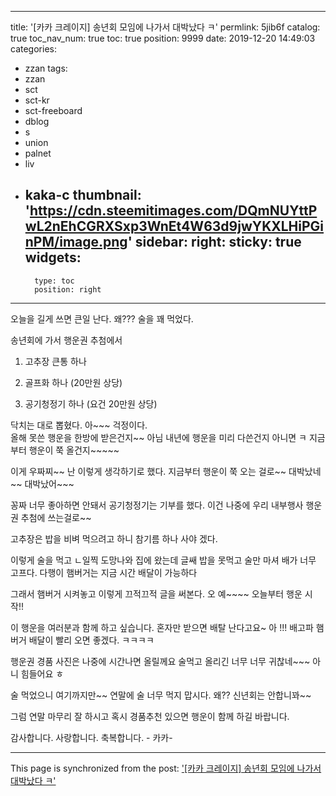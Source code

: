 
---
title: '[카카 크레이지] 송년회 모임에 나가서 대박났다 ㅋ'
permlink: 5jib6f
catalog: true
toc_nav_num: true
toc: true
position: 9999
date: 2019-12-20 14:49:03
categories:
- zzan
tags:
- zzan
- sct
- sct-kr
- sct-freeboard
- dblog
- s
- union
- palnet
- liv
- kaka-c
thumbnail: 'https://cdn.steemitimages.com/DQmNUYttPwL2nEhCGRXSxp3WnEt4W63d9jwYKXLHiPGinPM/image.png'
sidebar:
    right:
        sticky: true
widgets:
    -
        type: toc
        position: right
---


오늘을 길게 쓰면 큰일 난다. 
왜???  술을 꽤 먹었다. 


송년회에 가서 행운권 추첨에서
1. 고추장 큰통 하나

2. 골프화 하나 (20만원 상당)

3. 공기청정기 하나 (요건 20만원 상당)

닥치는 대로 뽑혔다. 
아~~~ 걱정이다.  
올해 못쓴 행운을 한방에 받은건지~~
아님 내년에 행운을 미리 다쓴건지
아니면 ㅋ 지금부터 행운이 쭉 올건지~~~~~


이게 우짜찌~~
난 이렇게 생각하기로 했다.
지금부터 행운이 쭉 오는 걸로~~
대박났네 ~~ 대박났어~~~

꽁짜 너무 좋아하면 안돼서
공기청정기는 기부를 했다. 
이건 나중에  우리 내부행사 행운권 추첨에 쓰는걸로~~

고추장은 밥을 비벼 먹으려고 하니 참기름 하나 사야 겠다.

이렇게 술을 먹고 ㄴ일찍 도망나와 집에 왔는데
글쌔 밥을 못먹고 술만 마셔 배가 너무 고프다.
다행이 햄버거는 지금 시간 배달이 가능하다

그래서 햄버거 시켜놓고 이렇게 끄적끄적 글을 써본다.
오 예~~~~ 오늘부터 행운 시작!!

이 행운을 여러분과 함께 하고 싶습니다.
혼자만 받으면 배탈 난다고요~
아 !!! 배고파 햄버거 배달이 빨리 오면 좋겠다.  ㅋㅋㅋㅋ

행운권 경품 사진은 나중에 시간나면 올릴께요
술먹고 올리긴 너무 너무 귀찮네~~~ 아니 힘들어요 ㅎ

술 먹었으니 여기까지만~~
연말에 술 너무  먹지 맙시다.
왜??  신년회는 안합니꽈~~

그럼 연말 마무리 잘 하시고
혹시 경품추천 있으면 행운이 함께 하길 바랍니다.

감사합니다.  사랑합니다. 축복합니다. - 카카-

- - -

This page is synchronized from the post: ['[카카 크레이지] 송년회 모임에 나가서 대박났다 ㅋ'](https://steemit.com/@kibumh/5jib6f)
